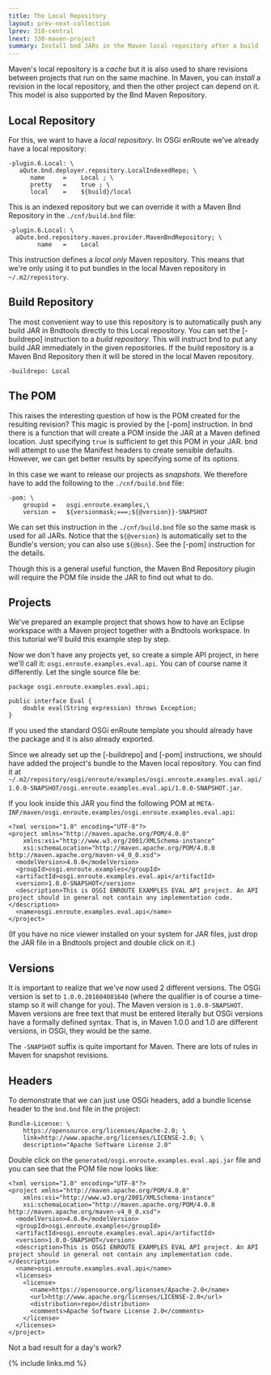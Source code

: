 ```yaml
---
title: The Local Repository
layout: prev-next-collection
lprev: 310-central
lnext: 330-maven-project
summary: Install bnd JARs in the Maven local repository after a build
---
```


Maven's local repository is a _cache_ but it is also used to share revisions between projects that run on the same machine. In Maven, you can _install_ a revision in the local repository, and then the other project can depend on it. This model is also supported by the Bnd Maven Repository.

## Local Repository

For this, we want to have a _local repository_. In OSGi enRoute we've already have a local repository:

	-plugin.6.Local: \
	   aQute.bnd.deployer.repository.LocalIndexedRepo; \
	      name     =    Local ; \
	      pretty   =    true ; \
	      local    =    ${build}/local

This is an indexed repository but we can override it with a Maven Bnd Repository in the `./cnf/build.bnd` file:

	-plugin.6.Local: \
      aQute.bnd.repository.maven.provider.MavenBndRepository; \
	        name   =    Local

This instruction defines a _local only_ Maven repository. This means that we're only using it to put bundles in the local Maven repository in `~/.m2/repository`.

## Build Repository

The most convenient way to use this repository is to automatically push any build JAR in Bndtools directly to this Local repository. You can set the [-buildrepo] instruction to a _build repository_. This will instruct bnd to put any build JAR immediately in the given repositories. If the build repository is a Maven Bnd Repository then it will be stored in the local Maven repository.  

	-buildrepo: Local


## The POM

This raises the interesting question of how is the POM created for the resulting revision? This magic is provied by the [-pom] instruction. In bnd there is a function that will create a POM inside the JAR at a Maven defined location. Just specifying `true` is sufficient to get this POM in your JAR. bnd will attempt to use the Manifest headers to create sensible defaults. However, we can get better results by specifying some of its options.

In this case we want to release our projects as _snapshots_. We therefore have to add the following to the `./cnf/build.bnd` file:

	-pom: \
		groupid	=	osgi.enroute.examples,\
		version =	${versionmask;===;${@version}}-SNAPSHOT

We can set this instruction in the `./cnf/build.bnd` file so the same mask is used for all JARs. Notice that the `${@version}` is automatically set to the Bundle's version; you can also use `${@bsn}`. See the [-pom] instruction for the details.

Though this is a general useful function, the Maven Bnd Repository plugin will require the POM file inside the JAR to find out what to do.

## Projects

We've prepared an example project that shows how to have an Eclipse workspace with a Maven project together with a Bndtools workspace. In this tutorial we'll build this example step by step.

Now we don't have any projects yet, so create a simple API project, in here we'll call it: `osgi.enroute.examples.eval.api`. You can of course name it differently. Let the single source file be:

	package osgi.enroute.examples.eval.api;

	public interface Eval {
		double eval(String expression) throws Exception;
	}

If you used the standard OSGi enRoute template you should already have the package and it is also already exported.

Since we already set up the [-buildrepo] and [-pom] instructions, we should have added the project's bundle to the Maven local repository. You can find it at `~/.m2/repository/osgi/enroute/examples/osgi.enroute.examples.eval.api/1.0.0-SNAPSHOT/osgi.enroute.examples.eval.api/1.0.0-SNAPSHOT.jar`.

If you look inside this JAR you find the following POM at `META-INF/maven/osgi.enroute.examples/osgi.enroute.examples.eval.api`:

	<?xml version="1.0" encoding="UTF-8"?>
	<project xmlns="http://maven.apache.org/POM/4.0.0"
		xmlns:xsi="http://www.w3.org/2001/XMLSchema-instance"
		xsi:schemaLocation="http://maven.apache.org/POM/4.0.0 http://maven.apache.org/maven-v4_0_0.xsd">
	  <modelVersion>4.0.0</modelVersion>
	  <groupId>osgi.enroute.examples</groupId>
	  <artifactId>osgi.enroute.examples.eval.api</artifactId>
	  <version>1.0.0-SNAPSHOT</version>
	  <description>This is OSGI ENROUTE EXAMPLES EVAL API project. An API project should in general not contain any implementation code.</description>
	  <name>osgi.enroute.examples.eval.api</name>
	</project>

(If you have no nice viewer installed on your system for JAR files, just drop the JAR file in a Bndtools project and double click on it.)

## Versions

It is important to realize that we've now used 2 different versions. The OSGi version is set to `1.0.0.201604081640` (where the qualifier is of course a time-stamp so it will change for you). The Maven version is `1.0.0-SNAPSHOT`. Maven versions are free text that must be entered literally but OSGi versions have a formally defined syntax. That is, in Maven 1.0.0 and 1.0 are different versions, in OSGi, they would be the same.

The `-SNAPSHOT` suffix is quite important for Maven. There are lots of rules in Maven for snapshot revisions.  

## Headers

To demonstrate that we can just use OSGi headers, add a bundle license header to the `bnd.bnd` file in the project:

	Bundle-License: \
		https://opensource.org/licenses/Apache-2.0; \
		link=http://www.apache.org/licenses/LICENSE-2.0; \
		description="Apache Software License 2.0"

 Double click on the `generated/osgi.enroute.examples.eval.api.jar` file and you can see that the POM file now looks like:

	<?xml version="1.0" encoding="UTF-8"?>
	<project xmlns="http://maven.apache.org/POM/4.0.0"
		xmlns:xsi="http://www.w3.org/2001/XMLSchema-instance"
		xsi:schemaLocation="http://maven.apache.org/POM/4.0.0 http://maven.apache.org/maven-v4_0_0.xsd">
	  <modelVersion>4.0.0</modelVersion>
	  <groupId>osgi.enroute.examples</groupId>
	  <artifactId>osgi.enroute.examples.eval.api</artifactId>
	  <version>1.0.0-SNAPSHOT</version>
	  <description>This is OSGI ENROUTE EXAMPLES EVAL API project. An API project should in general not contain any implementation code.</description>
	  <name>osgi.enroute.examples.eval.api</name>
	  <licenses>
	    <license>
	      <name>https://opensource.org/licenses/Apache-2.0</name>
	      <url>http://www.apache.org/licenses/LICENSE-2.0</url>
	      <distribution>repo</distribution>
	      <comments>Apache Software License 2.0</comments>
	    </license>
	  </licenses>
	</project>

Not a bad result for a day's work?

{% include links.md %}
